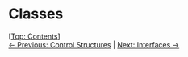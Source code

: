 # Classes #

\[[Top: Contents](./index.md)\]  
[← Previous: Control Structures](./control-structures.md) | [Next: Interfaces →](./interfaces.md)
